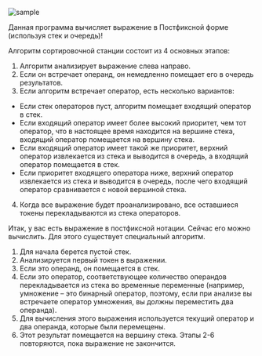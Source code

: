 ![sample](https://github.com/Erokhin-Danila/assets/6285b01a-5914-4767-a18d-3380e51b226e)
  
  Данная программа вычисляет выражение в Постфиксной форме (используя стек и очередь)!

  Алгоритм сортировочной станции состоит из 4 основных этапов:

1. Алгоритм анализирует выражение слева направо.
2. Если он встречает операнд, он немедленно помещает его в очередь результатов.
3. Если алгоритм встречает оператор, есть несколько вариантов:
  - Если стек операторов пуст, алгоритм помещает входящий оператор в стек.
  - Если входящий оператор имеет более высокий приоритет, чем тот оператор, что в настоящее время находится на вершине стека, входящий оператор помещается на вершину стека.
  - Если входящий оператор имеет такой же приоритет, верхний оператор извлекается из стека и выводится в очередь, а входящий оператор помещается в стек.
  - Если приоритет входящего оператора ниже, верхний оператор извлекается из стека и выводится в очередь, после чего входящий оператор сравнивается с новой вершиной стека.
4. Когда все выражение будет проанализировано, все оставшиеся токены перекладываются из стека операторов.

  Итак, у вас есть выражение в постфиксной нотации. Сейчас его можно вычислить. Для этого существует специальный алгоритм.

1. Для начала берется пустой стек.
2. Анализируется первый токен в выражении.
3. Если это операнд, он помещается в стек.
4. Если это оператор, соответствующее количество операндов перекладывается из стека во временные переменные (например, умножение – это бинарный оператор, поэтому, если при анализе вы встречаете оператор умножения, вы должны переместить два операнда).
5. Для вычисления этого выражения используется текущий оператор и два операнда, которые были перемещены.
6. Этот результат помещается на вершину стека.
Этапы 2-6 повторяются, пока выражение не закончится.
